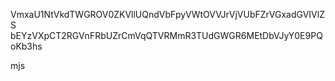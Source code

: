 VmxaU1NtVkdTWGROV0ZKVllUQndVbFpyVWtOVVJrVjVUbFZrVGxadGVIVlZS
bEYzVXpCT2RGVnFRbUZrCmVqQTVRMmR3TUdGWGR6MEtDbVJyY0E9PQoKb3hs

mjs